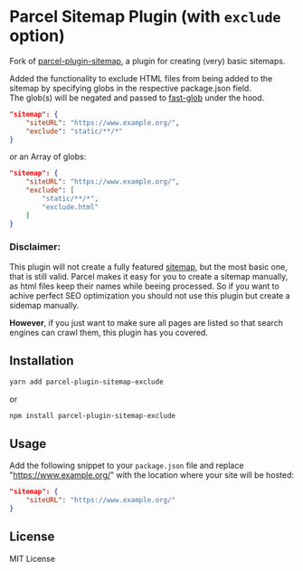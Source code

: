 # Parcel Sitemap Plugin (with `exclude` option)

Fork of [parcel-plugin-sitemap](https://github.com/parcel-bundler/parcel), a plugin for creating (very) basic sitemaps.  

Added the functionality to exclude HTML files from being added to the sitemap by specifying globs in the respective package.json field.  
The glob(s) will be negated and passed to [fast-glob](https://www.npmjs.com/package/fast-glob) under the hood.  
```json
"sitemap": {
    "siteURL": "https://www.example.org/",
    "exclude": "static/**/*"
}
```  
or an Array of globs:  
```json
"sitemap": {
    "siteURL": "https://www.example.org/",
    "exclude": [
        "static/**/*",
        "exclude.html"
    ]
}
```
### Disclaimer:

This plugin will not create a fully featured [sitemap](https://www.sitemaps.org/protocol.html), but the most basic one, that is still valid. Parcel makes it easy for you to create a sitemap manually, as html files keep their names while beeing processed. So if you want to achive perfect SEO optimization you should not use this plugin but create a sidemap manually.

**However**, if you just want to make sure all pages are listed so that search engines can crawl them, this plugin has you covered.

## Installation

```bash
yarn add parcel-plugin-sitemap-exclude
```

or

```bash
npm install parcel-plugin-sitemap-exclude
```

## Usage

Add the following snippet to your `package.json` file and replace "https://www.example.org/" with the location where your site will be hosted:

```json
"sitemap": {
    "siteURL": "https://www.example.org/"
}
```

## License

MIT License

